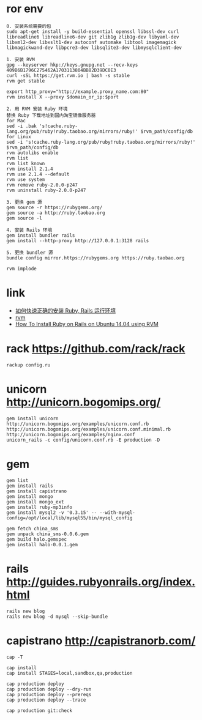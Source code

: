 # ror env
```shell
0. 安装系统需要的包
sudo apt-get install -y build-essential openssl libssl-dev curl libreadline6 libreadline6-dev git zlib1g zlib1g-dev libyaml-dev libxml2-dev libxslt1-dev autoconf automake libtool imagemagick libmagickwand-dev libpcre3-dev libsqlite3-dev libmysqlclient-dev

1. 安装 RVM
gpg --keyserver hkp://keys.gnupg.net --recv-keys 409B6B1796C275462A1703113804BB82D39DC0E3
curl -sSL https://get.rvm.io | bash -s stable
rvm get stable

export http_proxy="http://example.proxy_name.com:80"
rvm install X --proxy $domain_or_ip:$port

2. 用 RVM 安装 Ruby 环境
替换 Ruby 下载地址到国内淘宝镜像服务器
for Mac
sed -i .bak 's!cache.ruby-lang.org/pub/ruby!ruby.taobao.org/mirrors/ruby!' $rvm_path/config/db
for Linux
sed -i 's!cache.ruby-lang.org/pub/ruby!ruby.taobao.org/mirrors/ruby!' $rvm_path/config/db
rvm autolibs enable
rvm list
rvm list known
rvm install 2.1.4
rvm use 2.1.4 --default
rvm use system
rvm remove ruby-2.0.0-p247
rvm uninstall ruby-2.0.0-p247

3. 更换 gem 源
gem source -r https://rubygems.org/
gem source -a http://ruby.taobao.org
gem source -l

4. 安装 Rails 环境
gem install bundler rails
gem install --http-proxy http://127.0.0.1:3128 rails

5. 更换 bundler 源
bundle config mirror.https://rubygems.org https://ruby.taobao.org

rvm implode
```

# link
- [如何快速正确的安装 Ruby, Rails 运行环境](https://ruby-china.org/wiki/install_ruby_guide)
- [rvm](http://rvm.io/)
- [How To Install Ruby on Rails on Ubuntu 14.04 using RVM](https://www.digitalocean.com/community/tutorials/how-to-install-ruby-on-rails-on-ubuntu-14-04-using-rvm)

# rack https://github.com/rack/rack
```shell
rackup config.ru
```

# unicorn http://unicorn.bogomips.org/
```shell
gem install unicorn
http://unicorn.bogomips.org/examples/unicorn.conf.rb
http://unicorn.bogomips.org/examples/unicorn.conf.minimal.rb
http://unicorn.bogomips.org/examples/nginx.conf
unicorn_rails -c config/unicorn.conf.rb -E production -D
```

# gem
```shell
gem list
gem install rails
gem install capistrano
gem install mongo
gem install mongo_ext
gem install ruby-mp3info
gem install mysql2 -v '0.3.15' -- --with-mysql-config=/opt/local/lib/mysql55/bin/mysql_config

gem fetch china_sms
gem unpack china_sms-0.0.6.gem
gem build halo.gemspec
gem install halo-0.0.1.gem
```

# rails http://guides.rubyonrails.org/index.html
```shell
rails new blog
rails new blog -d mysql --skip-bundle
```

# capistrano http://capistranorb.com/
```shell
cap -T

cap install
cap install STAGES=local,sandbox,qa,production

cap production deploy
cap production deploy --dry-run
cap production deploy --prereqs
cap production deploy --trace

cap production git:check
```
